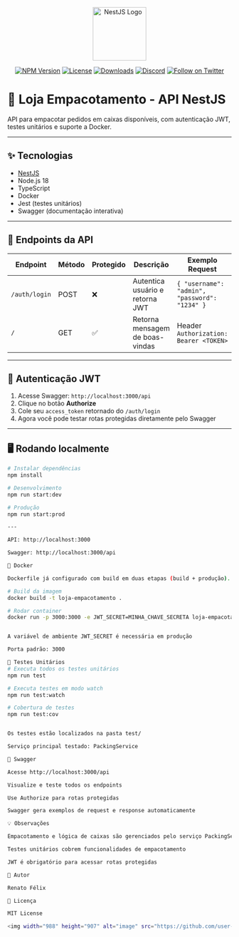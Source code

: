 <p align="center">
  <a href="https://nestjs.com/" target="_blank">
    <img src="https://nestjs.com/img/logo-small.svg" width="120" alt="NestJS Logo" />
  </a>
</p>

<p align="center">
  <a href="https://www.npmjs.com/~nestjscore" target="_blank"><img src="https://img.shields.io/npm/v/@nestjs/core.svg" alt="NPM Version" /></a>
  <a href="https://www.npmjs.com/~nestjscore" target="_blank"><img src="https://img.shields.io/npm/l/@nestjs/core.svg" alt="License" /></a>
  <a href="https://www.npmjs.com/~nestjscore" target="_blank"><img src="https://img.shields.io/npm/dm/@nestjs/common.svg" alt="Downloads" /></a>
  <a href="https://discord.gg/G7Qnnhy" target="_blank"><img src="https://img.shields.io/badge/discord-online-brightgreen.svg" alt="Discord"/></a>
  <a href="https://twitter.com/nestframework" target="_blank"><img src="https://img.shields.io/twitter/follow/nestframework.svg?style=social&label=Follow" alt="Follow on Twitter"/></a>
</p>

# 🛒 Loja Empacotamento - API NestJS

API para empacotar pedidos em caixas disponíveis, com autenticação JWT, testes unitários e suporte a Docker.

---

## ✨ Tecnologias

- [NestJS](https://nestjs.com/)
- Node.js 18
- TypeScript
- Docker
- Jest (testes unitários)
- Swagger (documentação interativa)

---

## 🚀 Endpoints da API

| Endpoint | Método | Protegido | Descrição | Exemplo Request | Exemplo Response |
|----------|--------|-----------|-----------|----------------|----------------|
| `/auth/login` | POST | ❌ | Autentica usuário e retorna JWT | `{ "username": "admin", "password": "1234" }` | `{ "access_token": "TOKEN_JWT_AQUI" }` |
| `/` | GET | ✅ | Retorna mensagem de boas-vindas | Header `Authorization: Bearer <TOKEN>` | `Hello World!` |

---

## 🔑 Autenticação JWT

1. Acesse Swagger: `http://localhost:3000/api`
2. Clique no botão **Authorize**
3. Cole seu `access_token` retornado do `/auth/login`
4. Agora você pode testar rotas protegidas diretamente pelo Swagger

---

## 🖥️ Rodando localmente

```bash
# Instalar dependências
npm install

# Desenvolvimento
npm run start:dev

# Produção
npm run start:prod

---

API: http://localhost:3000

Swagger: http://localhost:3000/api

🐳 Docker

Dockerfile já configurado com build em duas etapas (build + produção).

# Build da imagem
docker build -t loja-empacotamento .

# Rodar container
docker run -p 3000:3000 -e JWT_SECRET=MINHA_CHAVE_SECRETA loja-empacotamento


A variável de ambiente JWT_SECRET é necessária em produção

Porta padrão: 3000

🧪 Testes Unitários
# Executa todos os testes unitários
npm run test

# Executa testes em modo watch
npm run test:watch

# Cobertura de testes
npm run test:cov


Os testes estão localizados na pasta test/

Serviço principal testado: PackingService

📖 Swagger

Acesse http://localhost:3000/api

Visualize e teste todos os endpoints

Use Authorize para rotas protegidas

Swagger gera exemplos de request e response automaticamente

💡 Observações

Empacotamento e lógica de caixas são gerenciados pelo serviço PackingService

Testes unitários cobrem funcionalidades de empacotamento

JWT é obrigatório para acessar rotas protegidas

👤 Autor

Renato Félix

📄 Licença

MIT License

<img width="988" height="907" alt="image" src="https://github.com/user-attachments/assets/62671f71-ba19-413c-beac-ae8a9fd1851e" />
